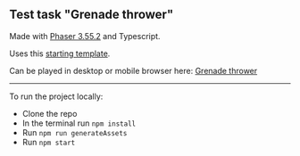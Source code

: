 
## Test task "Grenade thrower"

Made with [Phaser 3.55.2](https://phaser.io/) and Typescript.

Uses this [starting template](https://github.com/arsenmazmanyan/phaser3-starting-template).

Can be played in desktop or mobile browser here: [Grenade thrower](https://dailytubes.net/demo/grenade-thrower/)

----------
To run the project locally:
 - Clone the repo
 - In the terminal run `npm install`
 - Run `npm run generateAssets`
 - Run `npm start`
